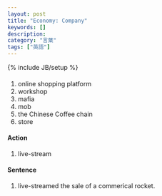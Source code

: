 ```yaml
---
layout: post
title: "Economy: Company"
keywords: []
description: 
category: "言葉"
tags: ["英語"]
---
```

{% include JB/setup %}

####
1. online shopping platform
1. workshop
2. mafia
3. mob
4. the Chinese Coffee chain
5. store


#### Action
1. live-stream


#### Sentence
1. live-streamed the sale of a commerical rocket.

